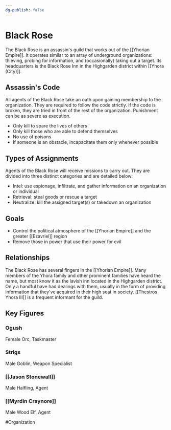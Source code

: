 ```yaml
---
dg-publish: false
---
```


# Black Rose
The Black Rose is an assassin's guild that works out of the [[Yhorian Empire]]. It operates similar to an array of underground organizations: thieving, probing for information, and (occasionally) taking out a target. Its headquarters is the Black Rose Inn in the Highgarden district within [[Yhora (City)]]. 

## Assassin's Code
All agents of the Black Rose take an oath upon gaining membership to the organization. They are required to follow the code strictly. If the code is broken, they are tried in front of the rest of the organization. Punishment can be as severe as execution. 
- Only kill to spare the lives of others
- Only kill those who are able to defend themselves
- No use of poisons
- If someone is an obstacle, incapacitate them only whenever possible

## Types of Assignments
Agents of the Black Rose will receive missions to carry out. They are divided into three distinct categories and are detailed below: 
- Intel: use espionage, infiltrate, and gather information on an organization or individual
- Retrieval: steal goods or rescue a target
- Neutralize: kill the assigned target(s) or takedown an organization

## Goals
- Control the political atmosphere of the [[Yhorian Empire]] and the greater [[Ezavriel]] region
- Remove those in power that use their power for evil  

## Relationships
The Black Rose has several fingers in the [[Yhorian Empire]]. Many members of the Yhora family and other prominent families have heard the name, but most know it as the lavish inn located in the Highgarden district. Only a handful have had dealings with them, usually in the form of providing information that they've acquired in their high seat in society. [[Thestros Yhora III]] is a frequent informant for the guild.

## Key Figures
### Ogush
Female Orc, Taskmaster

### Strigs
Male Goblin, Weapon Specialist

### [[Jason Stonewall]]
Male Halfling, Agent

### [[Myrdin Craynore]]
Male Wood Elf, Agent

#Organization